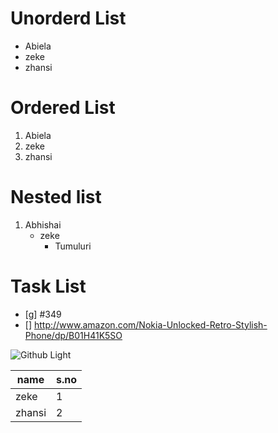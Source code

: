 # Unorderd List
- Abiela
- zeke
- zhansi

# Ordered List
1. Abiela
2. zeke
3. zhansi

# Nested list
1. Abhishai
   - zeke
     - Tumuluri

# Task List
- [g] #349
- [] http://www.amazon.com/Nokia-Unlocked-Retro-Stylish-Phone/dp/B01H41K5SO

![Github Light](https://imgd.aeplcdn.com/664x374/n/cw/ec/40087/thar-exterior-right-front-three-quarter-11.jpeg?q=85)

name|s.no
----|------
zeke|1
zhansi|2

